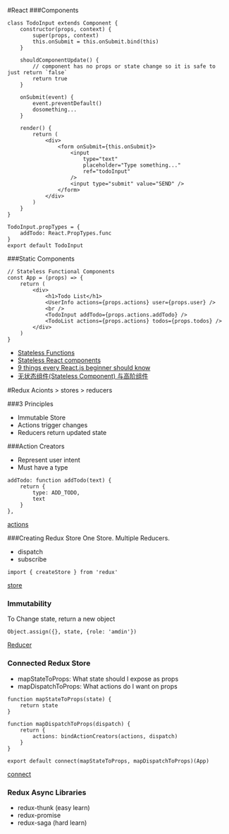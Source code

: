 
#React
###Components
```
class TodoInput extends Component {
    constructor(props, context) {
        super(props, context)
        this.onSubmit = this.onSubmit.bind(this)
    }

    shouldComponentUpdate() {
        // component has no props or state change so it is safe to just return `false`
        return true
    }

    onSubmit(event) {
        event.preventDefault()
        dosomething...
    }

    render() {
        return (
            <div>
                <form onSubmit={this.onSubmit}>
                    <input
                        type="text"
                        placeholder="Type something..."
                        ref="todoInput"
                    />
                    <input type="submit" value="SEND" />
                </form>
            </div>
        )
    }
}

TodoInput.propTypes = {
    addTodo: React.PropTypes.func
}
export default TodoInput
```

###Static Components
```
// Stateless Functional Components
const App = (props) => {
    return (
        <div>
            <h1>Todo List</h1>
            <UserInfo actions={props.actions} user={props.user} />
            <br />
            <TodoInput addTodo={props.actions.addTodo} />
            <TodoList actions={props.actions} todos={props.todos} />
        </div>
    )
}
```
- [Stateless Functions](http://facebook.github.io/react/docs/reusable-components.html#stateless-functions)
- [Stateless React components](https://toddmotto.com/stateless-react-components/)
- [9 things every React.js beginner should know](https://camjackson.net/post/9-things-every-reactjs-beginner-should-know)
- [无状态组件(Stateless Component) 与高阶组件](http://www.jianshu.com/p/63569386befc)

#Redux
Acionts > stores > reducers

###3 Principles
- Immutable Store
- Actions trigger changes
- Reducers return updated state

###Action Creators
- Represent user intent
- Must have a type
```
addTodo: function addTodo(text) {
    return {
        type: ADD_TODO,
        text
    }
},
```
[actions](https://github.com/CityRay/React15-Todo-List/blob/master/redux/actions/index.js)

###Creating Redux Store
One Store. Multiple Reducers.
- dispatch
- subscribe
```
import { createStore } from 'redux'
```
[store](https://github.com/CityRay/React15-Todo-List/blob/master/redux/store.js)

### Immutability
To Change state, return a new object
```
Object.assign({}, state, {role: 'amdin'})
```
[Reducer](https://github.com/CityRay/React15-Todo-List/blob/master/redux/reducers/todoReducer.js#L24)

### Connected Redux Store
- mapStateToProps: What state should I expose as props
- mapDispatchToProps: What actions do I want on props
```
function mapStateToProps(state) {
    return state
}

function mapDispatchToProps(dispatch) {
    return {
        actions: bindActionCreators(actions, dispatch)
    }
}

export default connect(mapStateToProps, mapDispatchToProps)(App)
```
[connect](https://github.com/CityRay/React15-Todo-List/blob/master/components/App.js#L45)

### Redux Async Libraries
- redux-thunk (easy learn)
- redux-promise
- redux-saga (hard learn)

